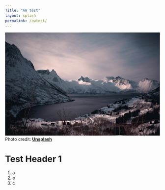 ```yaml
---
Title: "AW test"
layout: splash
permalink: /awtest/
---
```


![Test image](/assets/images/photo-1590379492966-e076d8f84c2d.jpeg)
Photo credit: [**Unsplash**](https://unsplash.com)

# Test Header 1

1. a
2. b
3. c
